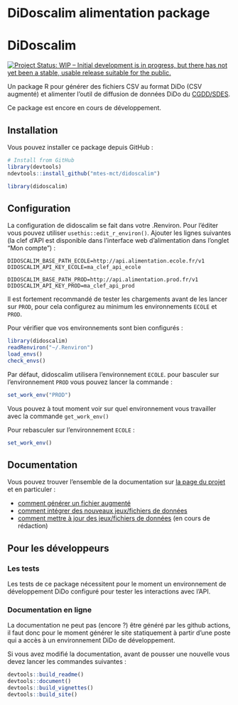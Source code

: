DiDoscalim alimentation package
================

<!-- README.md is generated from README.Rmd. Please edit that file -->

# DiDoscalim

<!-- badges: start -->

[<img src="https://www.repostatus.org/badges/latest/wip.svg" target="_blank" alt="Project Status: WIP – Initial development is in progress, but there has not yet been a stable, usable release suitable for the public." />](https://www.repostatus.org/#wip)
<!-- badges: end -->

Un package R pour générer des fichiers CSV au format DiDo (CSV augmenté)
et alimenter l’outil de diffusion de données DiDo du
[CGDD/SDES](https://www.statistiques.developpement-durable.gouv.fr/).

Ce package est encore en cours de développement.

## Installation

Vous pouvez installer ce package depuis GitHub :

``` r
# Install from GitHub
library(devtools)
ndevtools::install_github("mtes-mct/didoscalim")

library(didoscalim)
```

## Configuration

La configuration de didoscalim se fait dans votre .Renviron. Pour
l’éditer vous pouvez utiliser `usethis::edit_r_environ()`. Ajouter les
lignes suivantes (la clef d’API est disponible dans l’interface web
d’alimentation dans l’onglet “Mon compte”) :

    DIDOSCALIM_BASE_PATH_ECOLE=http://api.alimentation.ecole.fr/v1
    DIDOSCALIM_API_KEY_ECOLE=ma_clef_api_ecole

    DIDOSCALIM_BASE_PATH_PROD=http://api.alimentation.prod.fr/v1
    DIDOSCALIM_API_KEY_PROD=ma_clef_api_prod

Il est fortement recommandé de tester les chargements avant de les
lancer sur `PROD`, pour cela configurez au minimum les environnements
`ECOLE` et `PROD`.

Pour vérifier que vos environnements sont bien configurés :

``` r
library(didoscalim)
readRenviron("~/.Renviron")
load_envs()
check_envs()
```

Par défaut, didoscalim utilisera l’environnement `ECOLE`. pour basculer
sur l’environnement `PROD` vous pouvez lancer la commande :

``` r
set_work_env("PROD")
```

Vous pouvez à tout moment voir sur quel environnement vous travailler
avec la commande `get_work_env()`

Pour rebasculer sur l’environnement `ECOLE` :

``` r
set_work_env()
```

## Documentation

Vous pouvez trouver l’ensemble de la documentation sur [la page du
projet](https://mtes-mct.github.io/didoscalim/) et en particuler :

-   [comment générer un fichier
    augmenté](https://mtes-mct.github.io/didoscalim/articles/csv-augmente.html)
-   [comment intégrer des nouveaux jeux/fichiers de
    données](https://mtes-mct.github.io/didoscalim/articles/premier-chargement.html)
-   [comment mettre à jour des jeux/fichiers de
    données](https://mtes-mct.github.io/didoscalim/articles/mettre_a_jour_des_donnees.html)
    (en cours de rédaction)

## Pour les développeurs

### Les tests

Les tests de ce package nécessitent pour le moment un environnement de
développement DiDo configuré pour tester les interactions avec l’API.

### Documentation en ligne

La documentation ne peut pas (encore ?) être généré par les github
actions, il faut donc pour le moment générer le site statiquement à
partir d’une poste qui a accès à un environnement DiDo de développement.

Si vous avez modifié la documentation, avant de pousser une nouvelle
vous devez lancer les commandes suivantes :

``` r
devtools::build_readme()
devtools::document()
devtools::build_vignettes()
devtools::build_site()
```
